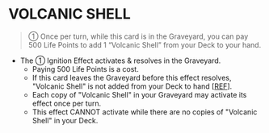 
# VOLCANIC SHELL  
> ① Once per turn, while this card is in the Graveyard, you can pay 500 Life Points to add 1 “Volcanic Shell” from your Deck to your hand.

*   The ① Ignition Effect activates & resolves in the Graveyard.
    *   Paying 500 Life Points is a cost.
    *   If this card leaves the Graveyard before this effect resolves, "Volcanic Shell" is not added from your Deck to hand \[[REF](https://www.pojo.biz/board/showthread.php?t=545383)\].
    *   Each copy of "Volcanic Shell" in your Graveyard may activate its effect once per turn.
    *   This effect CANNOT activate while there are no copies of "Volcanic Shell" in your Deck.

  